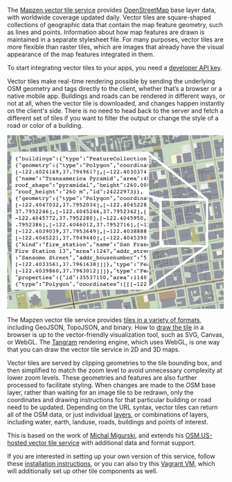The [Mapzen vector tile service](https://mapzen.com/projects/vector-tiles) provides [OpenStreetMap](www.openstreetmap.org) base layer data, with worldwide coverage updated daily. Vector tiles are square-shaped collections of geographic data that contain the map feature geometry, such as lines and points. Information about how map features are drawn is maintained in a separate stylesheet file. For many purposes, vector tiles are more flexible than raster tiles, which are images that already have the visual appearance of the map features integrated in them. 

To start integrating vector tiles to your apps, you need a [developer API key](https://mapzen.com/developers).

Vector tiles make real-time rendering possible by sending the underlying OSM geometry and tags directly to the client, whether that’s a browser or a native mobile app. Buildings and roads can be rendered in different ways, or not at all, when the vector tile is downloaded, and changes happen instantly on the client's side. There is no need to head back to the server and fetch a different set of tiles if you want to filter the output or change the style of a road or color of a building.

![Contents of an example vector tile](images/vector-tile-example.png)

The Mapzen vector tile service provides [tiles in a variety of formats](use-service.md#formats), including GeoJSON, TopoJSON, and binary. How to [draw the tile](display-tiles.md) in a browser is up to the vector-friendly visualization tool, such as SVG, Canvas, or WebGL. The [Tangram](https://mapzen.com/projects/tangram) rendering engine, which uses WebGL, is one way that you can draw the vector tile service in 2D and 3D maps.

Vector tiles are served by clipping geometries to the tile bounding box, and then simplified to match the zoom level to avoid unnecessary complexity at lower zoom levels. These geometries and features are also further processed to facilitate styling. When changes are made to the OSM base layer, rather than waiting for an image tile to be redrawn, only the coordinates and drawing instructions for that particular building or road need to be updated. Depending on the URL syntax, vector tiles can return all of the OSM data, or just individual [layers](layers.md), or combinations of layers, including water, earth, landuse, roads, buildings and points of interest.

This is based on the work of [Michal Migurski](http://mike.teczno.com/), and extends his [OSM.US-hosted vector tile service](http://openstreetmap.us/~migurski/vector-datasource/) with additional data and format support.

If you are interested in setting up your own version of this service, follow these [installation instructions](https://github.com/mapzen/vector-datasource/wiki/Mapzen-Vector-Tile-Service), or you can also try this [Vagrant VM](https://github.com/mapzen/vagrant-tiles), which will additionally set up other tile components as well.
